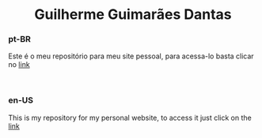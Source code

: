 <h1 align="center">Guilherme Guimarães Dantas</h1>

<h3>pt-BR</h3>

Este é o meu repositório para meu site pessoal, para acessa-lo basta clicar no [link]([guilhermenobre.github.io/portfolio-guilherme/])

<br>
<h3>en-US</h3>

This is my repository for my personal website, to access it just click on the [link]([guilhermenobre.github.io/portfolio-guilherme/])
